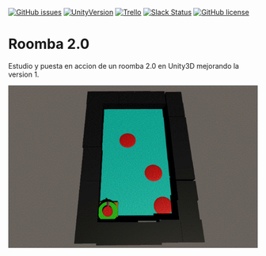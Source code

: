 [![GitHub issues](https://img.shields.io/github/issues/MoonAntonio/u.roomba2.svg)](https://github.com/MoonAntonio/u.roomba2/issues)
[![UnityVersion](https://img.shields.io/badge/Unity-5.6.0p4-blue.svg)](https://unity3d.com/es)
[![Trello](https://img.shields.io/badge/Trello-OFF-red.svg)](https://github.com/MoonAntonio/u.roomba2)
[![Slack Status](https://moonantonio.herokuapp.com/badge.svg)](https://moonantonio.herokuapp.com/)
[![GitHub license](https://img.shields.io/badge/license-Apache%202-blue.svg)](https://raw.githubusercontent.com/MoonAntonio/u.roomba2/master/LICENSE)

# Roomba 2.0
Estudio y puesta en accion de un roomba 2.0 en Unity3D mejorando la version 1.

<p align="center">

<img src="https://github.com/MoonAntonio/u.roomba2/blob/master/res/001.gif?raw=true">

</p>